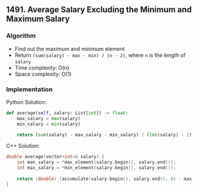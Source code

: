 ## 1491. Average Salary Excluding the Minimum and Maximum Salary
### Algorithm
- Find out the maximum and minimum element
- Return `(sum(salary) - max - min) / (n - 2)`, where `n` is the length of `salary`
- Time complexity: O(n)
- Space complexity: O(1)
### Implementation
Python Solution:
```python
def average(self, salary: List[int]) -> float:
    max_salary = max(salary)
    min_salary = min(salary)

    return (sum(salary) - max_salary - min_salary) / (len(salary) - 2)
```
C++ Solution:
```cpp
double average(vector<int>& salary) {
    int max_salary = *max_element(salary.begin(), salary.end());
    int min_salary = *min_element(salary.begin(), salary.end());
    
    return (double) (accumulate(salary.begin(), salary.end(), 0) - max_salary - min_salary) / (salary.size() - 2);
}
```